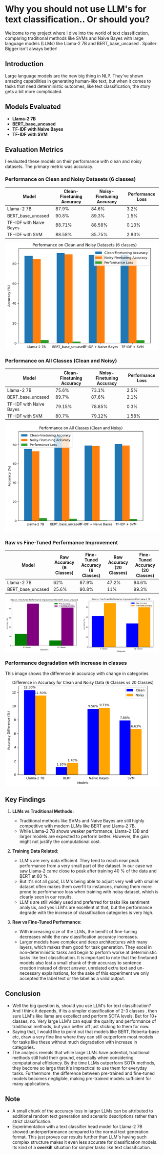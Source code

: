 Why you should not use LLM's for text classification.. Or should you?
======================================================================

Welcome to my project where I dive into the world of text classification, comparing traditional methods like SVMs and Naive Bayes with large language models (LLMs) like Llama-2 7B and BERT_base_uncased . Spoiler: Bigger isn't always better!

Introduction
------------

Large language models are the new big thing in NLP. They've shown amazing capabilities in generating human-like text, but when it comes to tasks that need deterministic outcomes, like text classification, the story gets a bit more complicated.

Models Evaluated
----------------

-   **Llama-2 7B**
-   **BERT_base_uncased**
-   **TF-IDF with Naive Bayes**
-   **TF-IDF with SVM**

Evaluation Metrics
------------------

I evaluated these models on their performance with clean and noisy datasets. The primary metric was accuracy.

### Performance on Clean and Noisy Datasets (6 classes)

| Model | Clean-Finetuning Accuracy | Noisy-Finetuning Accuracy | Performance Loss |
| --- | --- | --- | --- |
| Llama-2 7B | 87.9% | 84.6% | 3.2% |
| BERT_base_uncased | 90.8% | 89.3% | 1.5% |
| TF-IDF with Naive Bayes | 88.71% | 88.58% | 0.13% |
| TF-IDF with SVM | 88.58% | 85.75% | 2.83% |

![Graph of Performance_6_classes](./Images/6_classes.png)

### Performance on All Classes (Clean and Noisy)

| Model | Clean-Finetuning Accuracy | Noisy-Finetuning Accuracy | Performance Loss |
| --- | --- | --- | --- |
| Llama-2 7B | 75.6% | 73.1% | 2.5% |
| BERT_base_uncased | 89.7% | 87.6% | 2.1% |
| TF-IDF with Naive Bayes | 79.15% | 78.85% | 0.3% |
| TF-IDF with SVM | 80.7% | 79.12% | 1.58% |

![Peformance_graph_20_classes](./Images/20_classes.png)

### Raw vs Fine-Tuned Performance Improvement

| Model | Raw Accuracy (6 Classes) | Fine-Tuned Accuracy (6 Classes) | Raw Accuracy (20 Classes) | Fine-Tuned Accuracy (20 Classes) |
| --- | --- | --- | --- | --- |
| Llama-2 7B | 62% | 87.9% | 47.2% | 84.6% |
| BERT_base_uncased | 25.6% | 90.8% | 11% | 89.3% |

<div style="display: flex;">
    <img src="./Images/bert_raw_vs_finetuned.png" alt="Bert Comparison" width="50%">
    <img src="./Images/Llama_raw_vs_finetuned.png" alt="Llama comparison" width="50%">
</div>

### Performance degradation with increase in classes
This image shows the difference in accuracy with change in categories

![performance_Change](./Images/accuracy_compare.png)

Key Findings
------------

1.  **LLMs vs Traditional Methods:**

    -   Traditional methods like SVMs and Naive Bayes are still highly competitive with modern LLMs like BERT and Llama-2 7B.
    -   While Llama-2 7B shows weaker performance, Llama-2 13B and larger models are expected to perform better. However, the gain might not justify the computational cost.
2.  **Training Data Related:**
 
    -   LLM's are very data efficient. They tend to reach near peak performance from a very small part of the dataset. In our case we saw Llama-2 came close to peak after training 40 % of the data and BERT at 60 %.
    -   But it's not all good, LLM's being able to adjust very well with smaller dataset often makes them overfit to instances, making them more prone to performance loss when training with noisy dataset, which is clearly seen in our results.
    -   LLM's are still widely used and preferred for tasks like sentiment analysis, and yes LLM's are excellent at that, but the performance degrade with the increase of classification categories is very high.
4.  **Raw vs Fine-Tuned Performance:**

    -   With increasing size of the LLMs, the benifit of fine-tuning decreases while the raw classification accuracy increases.
    -   Larger models have complex and deep architectures with many layers, which makes them good for task generation. They excel in non-deterministic tasks and begin to perform worse at deterministic tasks like text classification. It is important to note that the finetuned models also lost a small chunk of their accuracy to sentence creation instead of direct answer, unrelated extra text and un-necessary explainations, for the sake of this experiment we only accepted the label text or the label as a valid output.

Conclusion
----------

* Well the big question is, should you use LLM's for text classification? And I think it depends, if its a simpler classification of 2-3 classes , then sure LLM's like llama are excellect and perform SOTA levels. But for 10+ classes, no. Very large LLM's can equal the quality and performance of traditional methods, but your better off just sticking to them for now.
* Saying that, I would like to point out that models like BERT, Roberta-base etc, draw a very fine line where they can still outperform most models for tasks like these without much degradation with increase in categories.
* The analysis reveals that while large LLMs have potential, traditional methods still hold their ground, especially when considering computational efficiency. By the time LLMs outperform SOTA methods, they become so large that it's impractical to use them for everyday tasks. Furthermore, the difference between pre-trained and fine-tuned models becomes negligible, making pre-trained models sufficient for many applications.

Note
-----

-   A small chunk of the accuracy loss in larger LLMs can be attributed to additional random text generation and scenario descriptions rather than strict classification.
-   Experimentation with a text classifier head model for Llama-2 7B showed underperformance compared to the normal text generation format. This just proves our results further than LLM's having such complex structure makes it even less accurate for classification models. Its kind of a **overkill** situation for simpler tasks like text classification.
